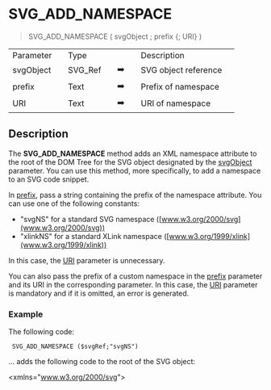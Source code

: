 <!-- SVG_ADD_NAMESPACE ( svgObject ; prefix ; URI )
-> svgObject (Text)
-> prefix (Text)
-> URI (Text)-->
# SVG_ADD_NAMESPACE

> SVG_ADD_NAMESPACE ( svgObject ; prefix {; URI} )

|     |     |     |     |     |     |     |     |
| --- | --- | --- | --- | --- | --- | --- | --- |
| Parameter |     | Type |     |     |     | Description |     |
| svgObject |     | SVG_Ref |     | ➡️ |     | SVG object reference |     |
| prefix |     | Text |     | ➡️ |     | Prefix of namespace |     |
| URI |     | Text |     | ➡️ |     | URI of namespace |     |

## Description

The **SVG_ADD_NAMESPACE** method adds an XML namespace attribute to the root of the DOM Tree for the SVG object designated by the [svgObject](# "SVG object reference") parameter. You can use this method, more specifically, to add a namespace to an SVG code snippet.

In [prefix](# "Prefix of namespace"), pass a string containing the prefix of the namespace attribute. You can use one of the following constants:

* "svgNS" for a standard SVG namespace ([www.w3.org/2000/svg](www.w3.org/2000/svg))
* "xlinkNS" for a standard XLink namespace ([www.w3.org/1999/xlink](www.w3.org/1999/xlink))

In this case, the [URI](# "URI of namespace") parameter is unnecessary.

You can also pass the prefix of a custom namespace in the [prefix](# "Prefix of namespace") parameter and its URI in the corresponding parameter. In this case, the [URI](# "URI of namespace") parameter is mandatory and if it is omitted, an error is generated.

### Example  

The following code:

```4d
 SVG_ADD_NAMESPACE ($svgRef;"svgNS")
```

... adds the following code to the root of the SVG object:

&lt;xmlns="www.w3.org/2000/svg"&gt;
